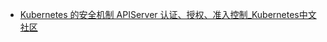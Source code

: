 



* [Kubernetes 的安全机制 APIServer 认证、授权、准入控制_Kubernetes中文社区 ](https://www.kubernetes.org.cn/1995.html)
